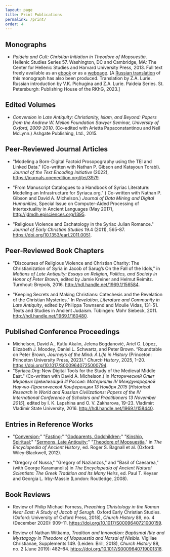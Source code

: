 ```yaml
---
layout: page
title: Print Publications
permalink: /print/
order: 4
---
```


## Monographs
 - _Paideia and Cult: Christian Initiation in Theodore of Mopsuestia_. Hellenic Studies Series 57. 
 Washington, DC and Cambridge, MA: The Center for Hellenic Studies and Harvard University Press, 2013. 
 Full text freely available as an 
 [ebook](https://chs.harvard.edu/read/schwartz-daniel-l-paideia-and-cult-christian-initiation-in-theodore-of-mopsuestia/)
 or as a [webpage](https://chs.harvard.edu/chapter/acknowledgments-24/). [A 
 [Russian translation](https://chs.harvard.edu/book/пайдейя-и-культ-христианская-инициац/) of this monograph 
 has also been produced. Translation by Z.A. Lurie. Russian introduction by V.K. Pichugina and Z.A. Lurie. Paideia Series. St. Petersburgh: 
 Publishing House of the RKhG, 2023.]
 


## Edited Volumes
 - _Conversion in Late Antiquity: Christianity, Islam, and Beyond: Papers from the Andrew W. Mellon Foundation Sawyer Seminar, University of Oxford, 2009-2010_. 
 (Co-edited with Arietta Papaconstantinou and Neil McLynn.) Ashgate Publishing, Ltd., 2015.


## Peer-Reviewed Journal Articles
 - "Modeling a Born-Digital Factoid Prosopography using the TEI and Linked Data." (Co-written with Nathan P. Gibson and Katayoun Torabi). 
 _Journal of the Text Encoding Initiative_ (2022), <https://journals.openedition.org/jtei/3979>.
 
 - "From Manuscript Catalogues to a Handbook of Syriac Literature: Modeling an Infrastructure for Syriaca.org." (
 Co-written with Nathan P. Gibson and David A. Michelson.) _Journal of Data Mining and Digital Humanities_, 
 Special Issue on Computer-Aided Processing of Intertextuality in Ancient Languages (May 2017), <http://jdmdh.episciences.org/1395>.
 
 - "Religious Violence and Eschatology in the Syriac Julian Romance." _Journal of Early Christian Studies_ 19.4 
 (2011), 565-87. <https://doi.org/10.1353/earl.2011.0051>.


## Peer-Reviewed Book Chapters
 - "Discourses of Religious Violence and Christian Charity: The Christianization of Syria in Jacob of Sarug’s On the Fall of the Idols," 
 in _Motions of Late Antiquity: Essays on Religion, Politics, and Society in Honor of Peter Brown_, edited by Jamie Kreiner and Helmut Reimitz. 
 Turnhout: Brepols, 2016. <http://hdl.handle.net/1969.1/156584>.
 
 - "Keeping Secrets and Making Christians: Catechesis and the Revelation of the Christian Mysteries." In _Revelation, Literature 
 and Community in Late Antiquity_, edited by Philippa Townsend and Moulie Vidas, 131-51. Texts and Studies in Ancient Judaism. 
 Tübingen: Mohr Siebeck, 2011. <http://hdl.handle.net/1969.1/160480>.


## Published Conference Proceedings
 - Michelson, David A., Kutlu Akalın, Jelena Bogdanović, Ariel G. López, Elizabeth J. Moodey, Daniel L. Schwartz, and Peter Brown. “Roundtable on Peter Brown, _Journeys of the Mind: A Life in History_ (Princeton: Princeton University Press, 2023).” _Church History_, 2025, 1–20. <https://doi.org/10.1017/S0009640725000794>.
 - "Syriaca.Org: New Digital Tools for the Study of the Medieval Middle East." (Co-written with David A. Michelson.) 
 In _Исторический Опыт Мировых Цивилизаций И Россия: Материалы IV Международной Научно-Практической Конференции 13 Ноября 2015_ 
 [_Historical Research in World and Russian Civilizations: Papers of the IV International Conference of Scholars and Practitioners 13 November 2015_], 
 edited by I. K. Lapshina and O. V. Zakharova, 19–23. Vladimir: Vladimir State University, 2016. <http://hdl.handle.net/1969.1/158440>.

## Entries in Reference Works
 - "[Conversion](https://doi.org/10.1002/9781444338386.wbeah12055);" 
 "[Fasting](https://doi.org/10.1002/9781444338386.wbeah22112);" 
 "[Godparents, Godchildren](https://doi.org/10.1002/9781444338386.wbeah22133);"
 "[Kinship, Spiritual](https://doi.org/10.1002/9781444338386.wbeah22177);" 
 "[Sermons, Late Antiquity](https://doi.org/10.1002/9781444338386.wbeah12189);"
 "[Theodore of Mopsuestia](https://doi.org/10.1002/9781444338386.wbeah12204)," 
 in _The Encyclopedia of Ancient History_, ed. Roger S. Bagnall et al. (Oxford: Wiley-Blackwell, 2012).

 - "Gregory of Nussa," "Gregory of Nazianzos," and "Basil of Caesarea," (with George Karamanolis) in _The Encyclopedia of Ancient Natural Scientists: 
 The Greek Tradition and Its Many Heirs_, ed. Paul T. Keyser and Georgia L. Irby-Massie (London: Routledge, 2008).

## Book Reviews
 
 - Review of Philip Michael Forness, _Preaching Christology in the Roman Near East: A Study of Jacob of Serugh_. 
 Oxford Early Christian Studies. (Oxford: University of Oxford Press, 2018), _Church History_ 89, no. 4 (December 2020): 
 909–11. <https://doi.org/10.1017/S0009640721000159>.

- Review of Nathan Witkamp, _Tradition and Innovation: Baptismal Rite and Mystagogy in Theodore of Mopsuestia and Narsai of Nisibis_. 
 Vigiliae Christianae, Supplements 149. (Leiden: Brill, 2018), _Church History_ 88, no. 2 (June 2019): 
 482–84. <https://doi.org/10.1017/S0009640719001318>.






[jekyll-organization]: https://github.com/jekyll
